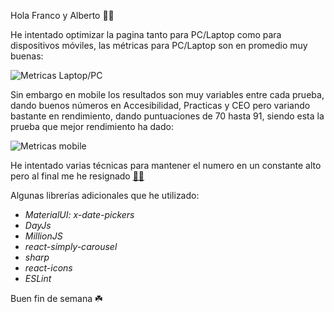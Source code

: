﻿Hola Franco y Alberto 🙋‍♂️

He intentado optimizar la pagina tanto para PC/Laptop como para dispositivos móviles, las métricas para PC/Laptop son en promedio muy buenas:

![Metricas Laptop/PC](https://i.ibb.co/Ypvhy19/Metricas-PC-Laptop.png)

Sin embargo en mobile los resultados son muy variables entre cada prueba, dando buenos números en Accesibilidad, Practicas y CEO pero variando bastante en rendimiento, dando puntuaciones de 70 hasta 91, siendo esta la prueba que mejor rendimiento ha dado:

![Metricas mobile](https://i.ibb.co/gTJPQ18/Metricas-Mobile.png%20https://i.ibb.co/Ypvhy19/Metricas-PC-Laptop.png)

He intentado varias técnicas para mantener el numero en un constante alto pero al final me he resignado [🤷‍♂️](https://emojipedia.org/es/hombre-encogido-de-hombros)

Algunas librerías adicionales que he utilizado:

-  *MaterialUI: x-date-pickers*
-  *DayJs*
-  *MillionJS*
-  *react-simply-carousel*
-  *sharp*
-  *react-icons*
-  *ESLint*

Buen fin de semana ☘️